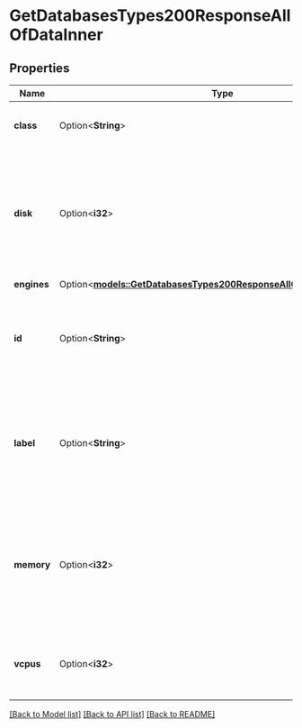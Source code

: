 # GetDatabasesTypes200ResponseAllOfDataInner

## Properties

Name | Type | Description | Notes
------------ | ------------- | ------------- | -------------
**class** | Option<**String**> | The compute class category. | [optional]
**disk** | Option<**i32**> | The amount of disk space set aside for Databases of this plan type. The value is represented in megabytes. | [optional]
**engines** | Option<[**models::GetDatabasesTypes200ResponseAllOfDataInnerEngines**](get_databases_types_200_response_allOf_data_inner_engines.md)> |  | [optional]
**id** | Option<**String**> | __Read-only__ The ID representing the Managed Database node plan type. | [optional][readonly]
**label** | Option<**String**> | __Read-only__ A human-readable string that describes each plan type. For display purposes only. | [optional][readonly]
**memory** | Option<**i32**> | The amount of RAM allocated to Database created of this plan type. The value is represented in megabytes. | [optional]
**vcpus** | Option<**i32**> | The number of CPUs allocated to databases of this plan type. | [optional]

[[Back to Model list]](../README.md#documentation-for-models) [[Back to API list]](../README.md#documentation-for-api-endpoints) [[Back to README]](../README.md)


